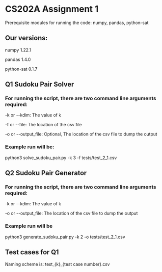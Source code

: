 # CS202A Assignment 1

Prerequisite modules for running the code:  numpy, pandas, python-sat

## Our versions:

numpy 1.22.1

pandas 1.4.0

python-sat 0.1.7


## Q1 Sudoku Pair Solver

### For running the script, there are two command line arguments required:

-k or --kdim: The value of k


-f or --file: The location of the csv file


-o or --output_file: Optional, The location of the csv file to dump the output

### Example run will be:

python3 solve_sudoku_pair.py -k 3 -f tests/test_2_1.csv


## Q2 Sudoku Pair Generator

### For running the script, there are two command line arguments required:

-k or --kdim: The value of k

-o or --output_file: The location of the csv file to dump the output

### Example run will be

python3 generate_sudoku_pair.py -k 2 -o tests/test_2_1.csv

## Test cases for Q1

Naming scheme is: test_{k}_{test case number}.csv
